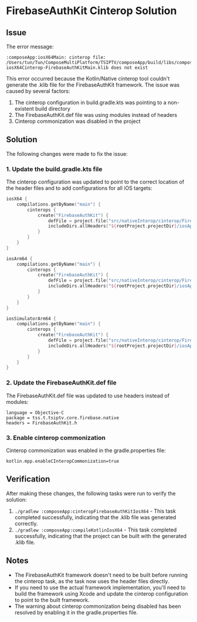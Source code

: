 # FirebaseAuthKit Cinterop Solution

## Issue

The error message:
```
:composeApp:iosX64Main: cinterop file: /Users/tun/Tun/ComposeMultiPlatform/TSIPTV/composeApp/build/libs/composeApp-iosX64Cinterop-FirebaseAuthKitMain.klib does not exist
```

This error occurred because the Kotlin/Native cinterop tool couldn't generate the .klib file for the FirebaseAuthKit framework. The issue was caused by several factors:

1. The cinterop configuration in build.gradle.kts was pointing to a non-existent build directory
2. The FirebaseAuthKit.def file was using modules instead of headers
3. Cinterop commonization was disabled in the project

## Solution

The following changes were made to fix the issue:

### 1. Update the build.gradle.kts file

The cinterop configuration was updated to point to the correct location of the header files and to add configurations for all iOS targets:

```kotlin
iosX64 {
    compilations.getByName("main") {
        cinterops {
            create("FirebaseAuthKit") {
                defFile = project.file("src/nativeInterop/cinterop/FirebaseAuthKit.def")
                includeDirs.allHeaders("${rootProject.projectDir}/iosApp/Frameworks/FirebaseAuthKit/FirebaseAuthKit")
            }
        }
    }
}

iosArm64 {
    compilations.getByName("main") {
        cinterops {
            create("FirebaseAuthKit") {
                defFile = project.file("src/nativeInterop/cinterop/FirebaseAuthKit.def")
                includeDirs.allHeaders("${rootProject.projectDir}/iosApp/Frameworks/FirebaseAuthKit/FirebaseAuthKit")
            }
        }
    }
}

iosSimulatorArm64 {
    compilations.getByName("main") {
        cinterops {
            create("FirebaseAuthKit") {
                defFile = project.file("src/nativeInterop/cinterop/FirebaseAuthKit.def")
                includeDirs.allHeaders("${rootProject.projectDir}/iosApp/Frameworks/FirebaseAuthKit/FirebaseAuthKit")
            }
        }
    }
}
```

### 2. Update the FirebaseAuthKit.def file

The FirebaseAuthKit.def file was updated to use headers instead of modules:

```
language = Objective-C
package = tss.t.tsiptv.core.firebase.native
headers = FirebaseAuthKit.h
```

### 3. Enable cinterop commonization

Cinterop commonization was enabled in the gradle.properties file:

```
kotlin.mpp.enableCInteropCommonization=true
```

## Verification

After making these changes, the following tasks were run to verify the solution:

1. `./gradlew :composeApp:cinteropFirebaseAuthKitIosX64` - This task completed successfully, indicating that the .klib file was generated correctly.
2. `./gradlew :composeApp:compileKotlinIosX64` - This task completed successfully, indicating that the project can be built with the generated .klib file.

## Notes

- The FirebaseAuthKit framework doesn't need to be built before running the cinterop task, as the task now uses the header files directly.
- If you need to use the actual framework implementation, you'll need to build the framework using Xcode and update the cinterop configuration to point to the built framework.
- The warning about cinterop commonization being disabled has been resolved by enabling it in the gradle.properties file.